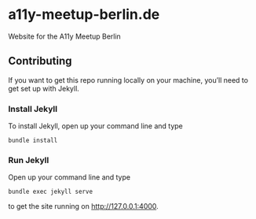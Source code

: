 # a11y-meetup-berlin.de
Website for the A11y Meetup Berlin


## Contributing

If you want to get this repo running locally on your machine, you’ll need to get set up with Jekyll.

### Install Jekyll

To install Jekyll, open up your command line and type 

```
bundle install
```

### Run Jekyll

Open up your command line and type 

```
bundle exec jekyll serve
```

to get the site running on http://127.0.0.1:4000.
